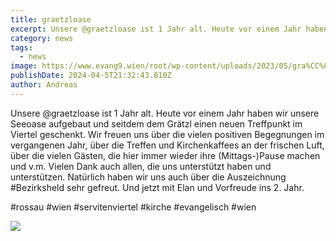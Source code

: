 ```yaml
---
title: graetzloase
excerpt: Unsere @graetzloase ist 1 Jahr alt. Heute vor einem Jahr haben wir unsere Seeoase aufgebaut und seitdem dem Grätzl einen neuen Treffpunkt im Viertel geschenkt. <a class="text-muted underline dark:text-slate-400 font-medium" href="/pages/angebote#graetzloase">Für weitere Informationen siehe hier</a>.
category: news
tags:
  - news
image: https://www.evang9.wien/root/wp-content/uploads/2023/05/gra%CC%88tzloase-1-1024x768.jpg
publishDate: 2024-04-5T21:32:43.810Z
author: Andreas
---
```


Unsere @graetzloase ist 1 Jahr alt. Heute vor einem Jahr haben wir unsere Seeoase aufgebaut und seitdem dem Grätzl einen neuen Treffpunkt im Viertel geschenkt. Wir freuen uns über die vielen positiven Begegnungen im vergangenen Jahr, über die Treffen und Kirchenkaffees an der frischen Luft, über die vielen Gästen, die hier immer wieder ihre (Mittags-)Pause machen und v.m. Vielen Dank auch allen, die uns unterstützt haben und unterstützen. Natürlich haben wir uns auch über die Auszeichnung #Bezirksheld sehr gefreut. Und jetzt mit Elan und Vorfreude ins 2. Jahr.

#rossau #wien #servitenviertel #kirche #evangelisch #wien

![](https://www.evang9.wien/images/goase.jpg)
